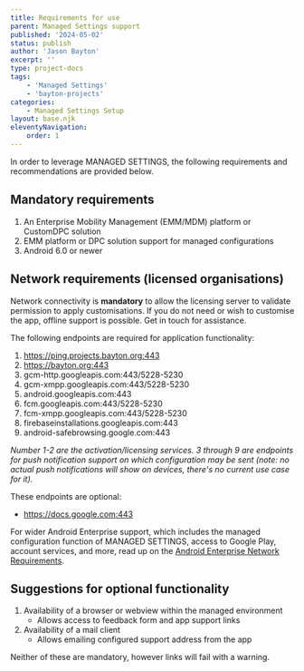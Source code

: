 ```yaml
---
title: Requirements for use
parent: Managed Settings support
published: '2024-05-02'
status: publish
author: 'Jason Bayton'
excerpt: ''
type: project-docs
tags: 
    - 'Managed Settings'
    - 'bayton-projects'
categories: 
    - Managed Settings Setup
layout: base.njk
eleventyNavigation: 
    order: 1
---
```

In order to leverage MANAGED SETTINGS, the following requirements and recommendations are provided below.

## Mandatory requirements

1. An Enterprise Mobility Management (EMM/MDM) platform or CustomDPC solution
2. EMM platform or DPC solution support for managed configurations
3. Android 6.0 or newer

## Network requirements (licensed organisations)

Network connectivity is **mandatory** to allow the licensing server to validate permission to apply customisations. If you do not need or wish to customise the app, offline support is possible. Get in touch for assistance.

The following endpoints are required for application functionality:

1. https://ping.projects.bayton.org:443
2. https://bayton.org:443
3. gcm-http.googleapis.com:443/5228-5230
4. gcm-xmpp.googleapis.com:443/5228-5230
5. android.googleapis.com:443
6. fcm.googleapis.com:443/5228-5230
7. fcm-xmpp.googleapis.com:443/5228-5230
8. firebaseinstallations.googleapis.com:443
9. android-safebrowsing.google.com:443

_Number 1-2 are the activation/licensing services. 3 through 9 are endpoints for push notification support on which configuration may be sent (note: no actual push notifications will show on devices, there's no current use case for it)._

These endpoints are optional: 

- https://docs.google.com:443

For wider Android Enterprise support, which includes the managed configuration function of MANAGED SETTINGS, access to Google Play, account services, and more, read up on the [Android Enterprise Network Requirements](https://support.google.com/work/android/answer/10513641?hl=en). 

## Suggestions for optional functionality 

1. Availability of a browser or webview within the managed environment
   - Allows access to feedback form and app support links
2. Availability of a mail client 
   - Allows emailing configured support address from the app

Neither of these are mandatory, however links will fail with a warning.
